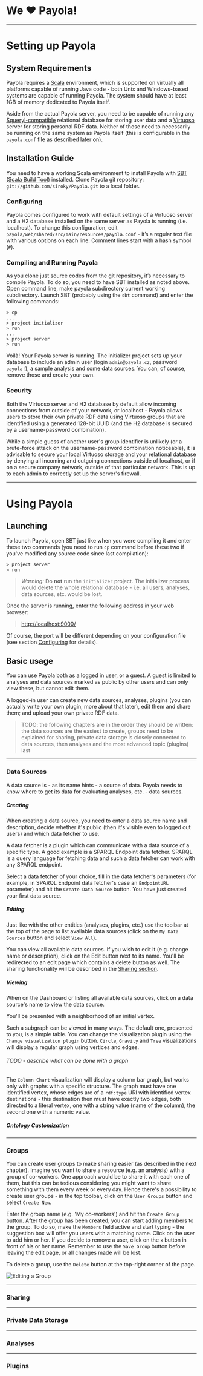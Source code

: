 # We &hearts; Payola!
---
# Setting up Payola
## System Requirements

Payola requires a [Scala](http://www.scala-lang.org) environment, which is supported on virtually all platforms capable of running Java code - both Unix and Windows-based systems are capable of running Payola. The system should have at least 1GB of memory dedicated to Payola itself.

Aside from the actual Payola server, you need to be capable of running any [Squeryl-compatible](http://squeryl.org) relational database for storing user data and a [Virtuoso](http://virtuoso.openlinksw.com) server for storing personal RDF data. Neither of those need to necessarily be running on the same system as Payola itself (this is configurable in the `payola.conf` file as described later on).

## Installation Guide

You need to have a working Scala environment to install Payola with [SBT (Scala Build Tool)](https://github.com/harrah/xsbt/wiki/) installed. Clone Payola git repository: `git://github.com/siroky/Payola.git` to a local folder.

### <a name="configuring"></a>Configuring 

Payola comes configured to work with default settings of a Virtuoso server and a H2 database installed on the same server as Payola is running (i.e. localhost). To change this configuration, edit `payola/web/shared/src/main/resources/payola.conf` - it’s a regular text file with various options on each line. Comment lines start with a hash symbol (`#`).

### Compiling and Running Payola

As you clone just source codes from the git repository, it’s necessary to compile Payola. To do so, you need to have SBT installed as noted above. Open command line, make  payola  subdirectory current working subdirectory. Launch SBT (probably using the `sbt` command) and enter the following commands:

```
> cp
...
> project initializer
> run
...
> project server
> run
```

Voilà! Your Payola server is running. The initializer project sets up your database to include an admin user (login `admin@payola.cz`, password `payola!`), a sample analysis and some data sources. You can, of course, remove those and create your own.

### Security

Both the Virtuoso server and H2 database by default allow incoming connections from outside of your network, or localhost - Payola allows users to store their own private RDF data using Virtuoso groups that are identified using a generated 128-bit UUID (and the H2 database is secured by a username-password combination).


While a simple guess of another user's group identifier is unlikely (or a brute-force attack on the username-password combination noticeable), it is advisable to secure your local Virtuoso storage and your relational database by denying all incoming and outgoing connections outside of localhost, or if on a secure company network, outside of that particular network. This is up to each admin to correctly set up the server's firewall.

---
# Using Payola

## Launching

To launch Payola, open SBT just like when you were compiling it and enter these two commands (you need to run `cp` command before these two if you've modified any source code since last compilation):

```
> project server
> run
```

>*Warning:* Do **not** run the `initializer` project. The initializer process would delete the whole relational database - i.e. all users, analyses, data sources, etc. would be lost.

Once the server is running, enter the following address in your web browser:

><http://localhost:9000/>

Of course, the port will be different depending on your configuration file (see section [Configuring](#configuring) for details).

## Basic usage

You can use Payola both as a logged in user, or a guest. A guest is limited to analyses and data sources marked as public by other users and can only view these, but cannot edit them.

A logged-in user can create new data sources, analyses, plugins (you can actually write your own plugin, more about that later), edit them and share them; and upload your own private RDF data.

> TODO: the following chapters are in the order they should be written: the data sources are the easiest to create, groups need to be explained for sharing, private data storage is closely connected to data sources, then analyses and the most advanced topic (plugins) last 

---

### Data Sources

A data source is - as its name hints - a source of data. Payola needs to know where to get its data for evaluating analyses, etc. - data sources.

##### Creating

When creating a data source, you need to enter a data source name and description, decide whether it's public (then it's visible even to logged out users) and which data fetcher to use.

A data fetcher is a plugin which can communicate with a data source of a specific type. A good example is a SPARQL Endpoint data fetcher. SPARQL is a query language for fetching data and such a data fetcher can work with any SPARQL endpoint.

Select a data fetcher of your choice, fill in the data fetcher's parameters (for example, in SPARQL Endpoint data fetcher's case an `EndpointURL` parameter) and hit the `Create Data Source` button. You have just created your first data source.

##### Editing

Just like with the other entities (analyses, plugins, etc.) use the toolbar at the top of the page to list available data sources (click on the `My Data Sources` button and select `View All`).

You can view all available data sources. If you wish to edit it (e.g. change name or description), click on the Edit button next to its name. You'll be redirected to an edit page which contains a delete button as well. The sharing functionality will be described in the [Sharing section](#sharing).

##### Viewing

When on the Dashboard or listing all available data sources, click on a data source's name to view the data source.

You'll be presented with a neighborhood of an initial vertex.

Such a subgraph can be viewed in many ways. The default one, presented to you, is a simple table. You can change the visualization plugin using the `Change visualization plugin` button. `Circle`, `Gravity` and `Tree` visualizations will display a regular graph using vertices and edges. 

###### TODO - describe what can be done with a graph

The `Column Chart` visualization will display a column bar graph, but works only with graphs with a specific structure. The graph must have one identified vertex, whose edges are of a `rdf:type` URI with identified vertex destinations - this destination then must have exactly two edges, both directed to a literal vertex, one with a string value (name of the column), the second one with a numeric value.

##### Ontology Customization
---
### Groups

You can create user groups to make sharing easier (as described in the next chapter). Imagine you want to share a resource (e.g. an analysis) with a group of co-workers. One approach would be to share it with each one of them, but this can be tedious considering you might want to share something with them every week or every day. Hence there's a possibility to create user groups - in the top toolbar, click on the `User Groups` button and select `Create New`.

Enter the group name (e.g. 'My co-workers') and hit the `Create Group` button. After the group has been created, you can start adding members to the group. To do so, make the `Members` field active and start typing - the suggestion box will offer you users with a matching name. Click on the user to add him or her. If you decide to remove a user, click on the `x` button in front of his or her name. Remember to use the `Save Group` button before leaving the edit page, or all changes made will be lost.

To delete a group, use the `Delete` button at the top-right corner of the page.

![Editing a Group](docs/img/group_edit.png)

---
### <a name="sharing"></a>Sharing
---
### Private Data Storage
---
### Analyses
---
### Plugins

